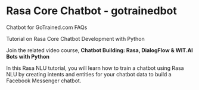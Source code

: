 # Rasa Core Chatbot - gotrainedbot
Chatbot for GoTrained.com FAQs

Tutorial on Rasa Core Chatbot Development with Python

Join the related video course, **Chatbot Building: Rasa, DialogFlow & WIT.AI Bots with Python**

In this Rasa NLU tutorial, you will learn how to train a chatbot using Rasa NLU by creating intents and entities for your chatbot data to build a Facebook Messenger chatbot.

